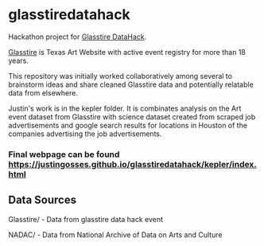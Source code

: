 # glasstiredatahack

Hackathon project for <a href="https://glasstire.com/2019/09/15/datahack/">Glasstire DataHack</a>. 

<a href="https://glasstire.com/">Glasstire</a> is Texas Art Website with active event registry for more than 18 years. 

This repository was initially worked collaboratively among several to brainstorm ideas and share cleaned Glasstire data and potentially relatable data from elsewhere. 

Justin's work is in the kepler folder. It is combinates analysis on the Art event dataset from Glasstire with science dataset created from scraped job advertisements and google search results for locations in Houston of the companies advertising the job advertisements. 

### Final webpage can be found <a href="https://justingosses.github.io/glasstiredatahack/kepler/index.html">https://justingosses.github.io/glasstiredatahack/kepler/index.html</a>

## Data Sources
Glasstire/ - Data from glasstire data hack event

NADAC/ - Data from National Archive of Data on Arts and Culture


